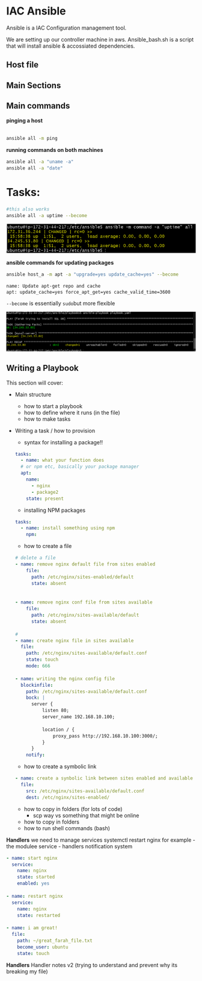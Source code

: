 # IAC Ansible

Ansible is a IAC Configuration management tool.

We are setting up our controller machine in aws. Ansible_bash.sh is a script that will install ansible & accossiated dependencies.

## Host file

## Main Sections

## Main commands 
__pinging a host__
```bash

ansible all -m ping
```

__running commands on both machines__
```bash
ansible all -a "uname -a"
ansible all -a "date"
```

# Tasks:

```bash 
#this also works
ansible all -a uptime --become
```
![](uptime_command.png)

__ansible commands for updating packages__

```bash
ansible host_a -m apt -a "upgrade=yes update_cache=yes" --become
```

```ansible
name: Update apt-get repo and cache
apt: update_cache=yes force_apt_get=yes cache_valid_time=3600
```

`--become` is essentially `sudo`but more flexible

![](playbook.png)



## Writing a Playbook 
This section will cover:   
- Main structure
    - how to start a playbook
    - how to define where it runs (in the file)
    - how to make tasks 
- Writing a task / how to provision
    - syntax for installing a package!!
    ```YAML
    tasks:
      - name: what your function does
      # or npm etc, basically your package manager
      apt: 
        name: 
          - nginx
          - package2
        state: present
    ```

    - installing NPM packages
    ```YAML
    tasks:
      - name: install something using npm
        npm: 
    ```
    - how to create a file 

    ```YAML
    # delete a file
    - name: remove nginx default file from sites enabled
        file:
          path: /etc/nginx/sites-enabled/default
          state: absent


    - name: remove nginx conf file from sites available
        file:
          path: /etc/nginx/sites-available/default
          state: absent

    #
    - name: create nginx file in sites available
      file:
        path: /etc/nginx/sites-available/default.conf
        state: touch
        mode: 666
    
    - name: writing the nginx config file
      blockinfile:
        path: /etc/nginx/sites-available/default.conf
        bock: |
          server {
              listen 80;
              server_name 192.168.10.100;

              location / {
                  proxy_pass http://192.168.10.100:3000/;
              }
          }
        notify: 
    ```
    - how to create a symbolic link
    ```YAML
    - name: create a synbolic link between sites enabled and available
      file: 
        src: /etc/nginx/sites-available/default.conf
        dest: /etc/nginx/sites-enabled/
    ```

    - how to copy in folders (for lots of code)
        - scp way vs something that might be online
    - how to copy in folders
    - how to run shell commands (bash)

__Handlers__
    we need to manage services systemctl restart nginx for example
    - the modulee service
    - handlers notification system

```YAML
- name: start nginx
  service:
    name: nginx
    state: started
    enabled: yes

- name: restart nginx
  service:
    name: nginx
    state: restarted

- name: i am great!
  file:
    path: ~/great_farah_file.txt
    become_user: ubuntu
    state: touch 
```

__Handlers__
Handler notes v2 (trying to understand and prevent why its breaking my file)

